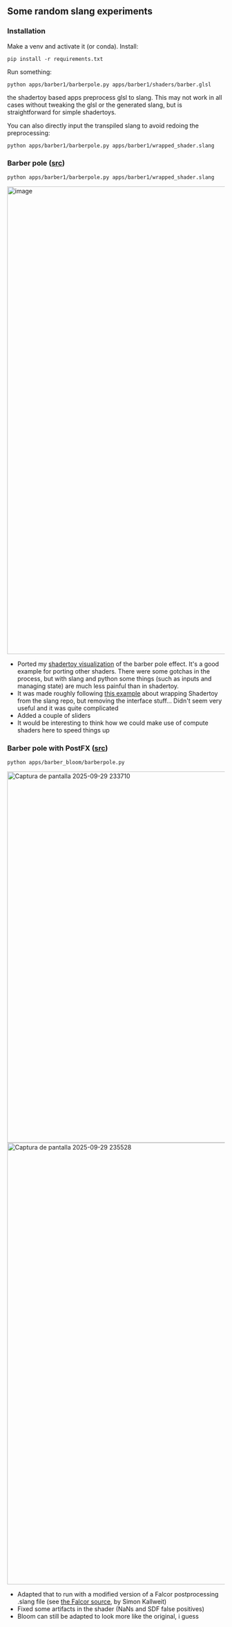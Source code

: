 ## Some random slang experiments

### Installation
Make a venv and activate it (or conda). Install:
```
pip install -r requirements.txt
```
Run something: 
```
python apps/barber1/barberpole.py apps/barber1/shaders/barber.glsl
```

the shadertoy based apps preprocess glsl to slang. This may not work in all cases without tweaking the glsl or the generated slang, but is straightforward for simple shadertoys. 

You can also directly input the transpiled slang to avoid redoing the preprocessing:

```
python apps/barber1/barberpole.py apps/barber1/wrapped_shader.slang
```

### Barber pole ([src](https://github.com/nestor98/slangpy-experiments/tree/master/apps/barber1))
```
python apps/barber1/barberpole.py apps/barber1/wrapped_shader.slang
```
<img width="1920" height="1080" alt="image" src="https://github.com/user-attachments/assets/8dba403e-1dc0-4d67-81ef-794ecbf2a1f6" />

- Ported my [shadertoy visualization](https://www.shadertoy.com/view/3fsGzr) of the barber pole effect. It's a good example for porting other shaders. There were some gotchas in the process, but with slang and python some things (such as inputs and managing state) are much less painful than in shadertoy. 
- It was made roughly following [this example](https://github.com/shader-slang/slang/blob/master/examples/shader-toy/shader-toy.slang) about wrapping Shadertoy from the slang repo, but removing the interface stuff... Didn't seem very useful and it was quite complicated
- Added a couple of sliders
- It would be interesting to think how we could make use of compute shaders here to speed things up

### Barber pole with PostFX ([src](https://github.com/nestor98/slangpy-experiments/tree/master/apps/barber_bloom))
```
python apps/barber_bloom/barberpole.py 
```
<img width="1715" height="857" alt="Captura de pantalla 2025-09-29 233710" src="https://github.com/user-attachments/assets/4c47b7a8-e8db-4222-bcd6-8cb8a3e590c1" />
<img width="1920" height="1020" alt="Captura de pantalla 2025-09-29 235528" src="https://github.com/user-attachments/assets/b04fc53b-4b5c-4496-adb5-5957d32f1317" />


- Adapted that to run with a modified version of a Falcor postprocessing .slang file (see [the Falcor source](https://github.com/NVIDIAGameWorks/Falcor/blob/eb540f6748774680ce0039aaf3ac9279266ec521/Source/RenderPasses/SimplePostFX/SimplePostFX.cs.slang), by Simon Kallweit)
- Fixed some artifacts in the shader (NaNs and SDF false positives)
- Bloom can still be adapted to look more like the original, i guess

